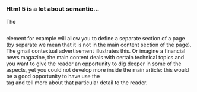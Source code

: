 <h3>Html 5 is a lot about semantic...</h3>

The <pre><aside></pre> element for example will allow you to define a separate section of a page (by separate we mean that it is not in the main content section of the page). <br/>
The gmail contextual advertisement illustrates this. Or imagine a financial news magazine, the main content deals with certain technical topics and you want to give the reader
an opportunity to dig deeper in some of the aspects, yet you could not develop more inside the main article: this would be a good opportunity to have use the <aside> tag and tell
more about that particular detail to the reader.
